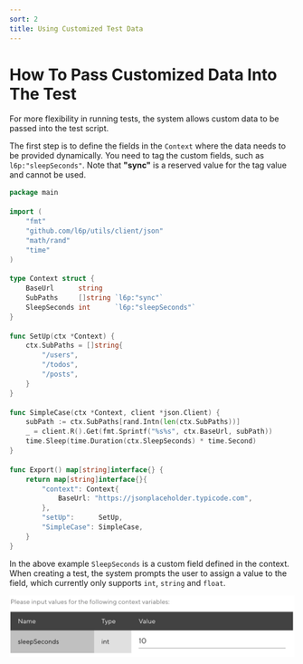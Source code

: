 ```yaml
---
sort: 2
title: Using Customized Test Data
---
```


# How To Pass Customized Data Into The Test

For more flexibility in running tests, the system allows custom data to be passed into the test script.

The first step is to define the fields in the `Context` where the data needs to be provided dynamically.
You need to tag the custom fields, such as `l6p:"sleepSeconds"`. 
Note that **"sync"** is a reserved value for the tag value and cannot be used.

```go
package main

import (
	"fmt"
	"github.com/l6p/utils/client/json"
	"math/rand"
	"time"
)

type Context struct {
	BaseUrl      string
	SubPaths     []string `l6p:"sync"`
	SleepSeconds int      `l6p:"sleepSeconds"`
}

func SetUp(ctx *Context) {
	ctx.SubPaths = []string{
		"/users",
		"/todos",
		"/posts",
	}
}

func SimpleCase(ctx *Context, client *json.Client) {
	subPath := ctx.SubPaths[rand.Intn(len(ctx.SubPaths))]
	_ = client.R().Get(fmt.Sprintf("%s%s", ctx.BaseUrl, subPath))
	time.Sleep(time.Duration(ctx.SleepSeconds) * time.Second)
}

func Export() map[string]interface{} {
	return map[string]interface{}{
		"context": Context{
			BaseUrl: "https://jsonplaceholder.typicode.com",
		},
		"setUp":      SetUp,
		"SimpleCase": SimpleCase,
	}
}
```

In the above example `SleepSeconds` is a custom field defined in the context. 
When creating a test, the system prompts the user to assign a value to the field, 
which currently only supports `int`, `string` and `float`.

<style>
    img[alt=pic00000002] { 
        display: block;
        width: 660px; 
    }
</style>
![pic00000002](/assets/images/pic00000002.png)
